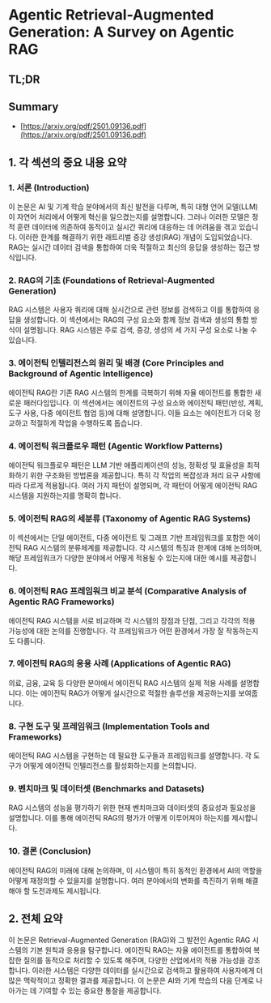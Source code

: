 # Agentic Retrieval-Augmented Generation: A Survey on Agentic RAG
## TL;DR
## Summary
- [https://arxiv.org/pdf/2501.09136.pdf](https://arxiv.org/pdf/2501.09136.pdf)

## 1. 각 섹션의 중요 내용 요약

### 1. 서론 (Introduction)

이 논문은 AI 및 기계 학습 분야에서의 최신 발전을 다루며, 특히 대형 언어 모델(LLM)이 자연어 처리에서 어떻게 혁신을 일으켰는지를 설명합니다. 그러나 이러한 모델은 정적 훈련 데이터에 의존하여 동적이고 실시간 쿼리에 대응하는 데 어려움을 겪고 있습니다. 이러한 한계를 해결하기 위한 래트리벌 증강 생성(RAG) 개념이 도입되었습니다. RAG는 실시간 데이터 검색을 통합하여 더욱 적절하고 최신의 응답을 생성하는 접근 방식입니다.

### 2. RAG의 기초 (Foundations of Retrieval-Augmented Generation)

RAG 시스템은 사용자 쿼리에 대해 실시간으로 관련 정보를 검색하고 이를 통합하여 응답을 생성합니다. 이 섹션에서는 RAG의 구성 요소와 함께 정보 검색과 생성의 통합 방식이 설명됩니다. RAG 시스템은 주로 검색, 증강, 생성의 세 가지 구성 요소로 나눌 수 있습니다.

### 3. 에이전틱 인텔리전스의 원리 및 배경 (Core Principles and Background of Agentic Intelligence)

에이전틱 RAG란 기존 RAG 시스템의 한계를 극복하기 위해 자율 에이전트를 통합한 새로운 패러다임입니다. 이 섹션에서는 에이전트의 구성 요소와 에이전틱 패턴(반성, 계획, 도구 사용, 다중 에이전트 협업 등)에 대해 설명합니다. 이들 요소는 에이전트가 더욱 정교하고 적절하게 작업을 수행하도록 돕습니다.

### 4. 에이전틱 워크플로우 패턴 (Agentic Workflow Patterns)

에이전틱 워크플로우 패턴은 LLM 기반 애플리케이션의 성능, 정확성 및 효율성을 최적화하기 위한 구조화된 방법론을 제공합니다. 특히 각 작업의 복잡성과 처리 요구 사항에 따라 다르게 적용됩니다. 여러 가지 패턴이 설명되며, 각 패턴이 어떻게 에이전틱 RAG 시스템을 지원하는지를 명확히 합니다.

### 5. 에이전틱 RAG의 세분류 (Taxonomy of Agentic RAG Systems)

이 섹션에서는 단일 에이전트, 다중 에이전트 및 그래프 기반 프레임워크를 포함한 에이전틱 RAG 시스템의 분류체계를 제공합니다. 각 시스템의 특징과 한계에 대해 논의하며, 해당 프레임워크가 다양한 분야에서 어떻게 적용될 수 있는지에 대한 예시를 제공합니다.

### 6. 에이전틱 RAG 프레임워크 비교 분석 (Comparative Analysis of Agentic RAG Frameworks)

에이전틱 RAG 시스템을 서로 비교하며 각 시스템의 장점과 단점, 그리고 각각의 적용 가능성에 대한 논의를 진행합니다. 각 프레임워크가 어떤 환경에서 가장 잘 작동하는지도 다룹니다.

### 7. 에이전틱 RAG의 응용 사례 (Applications of Agentic RAG)

의료, 금융, 교육 등 다양한 분야에서 에이전틱 RAG 시스템의 실제 적용 사례를 설명합니다. 이는 에이전틱 RAG가 어떻게 실시간으로 적절한 솔루션을 제공하는지를 보여줍니다.

### 8. 구현 도구 및 프레임워크 (Implementation Tools and Frameworks)

에이전틱 RAG 시스템을 구현하는 데 필요한 도구들과 프레임워크를 설명합니다. 각 도구가 어떻게 에이전틱 인텔리전스를 활성화하는지를 논의합니다.

### 9. 벤치마크 및 데이터셋 (Benchmarks and Datasets)

RAG 시스템의 성능을 평가하기 위한 현재 벤치마크와 데이터셋의 중요성과 필요성을 설명합니다. 이를 통해 에이전틱 RAG의 평가가 어떻게 이루어져야 하는지를 제시합니다.

### 10. 결론 (Conclusion)

에이전틱 RAG의 미래에 대해 논의하며, 이 시스템이 특히 동적인 환경에서 AI의 역할을 어떻게 재정의할 수 있을지를 설명합니다. 여러 분야에서의 변화를 촉진하기 위해 해결해야 할 도전과제도 제시됩니다.

## 2. 전체 요약

이 논문은 Retrieval-Augmented Generation (RAG)와 그 발전인 Agentic RAG 시스템의 기본 원칙과 응용을 탐구합니다. 에이전틱 RAG는 자율 에이전트를 통합하여 복잡한 질의를 동적으로 처리할 수 있도록 해주며, 다양한 산업에서의 적용 가능성을 강조합니다. 이러한 시스템은 다양한 데이터를 실시간으로 검색하고 활용하여 사용자에게 더 많은 맥락적이고 정확한 결과를 제공합니다. 이 논문은 AI와 기계 학습의 다음 단계로 나아가는 데 기여할 수 있는 중요한 통찰을 제공합니다.